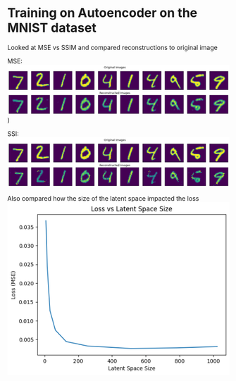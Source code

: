 # Training on Autoencoder on the MNIST dataset

Looked at MSE vs SSIM and compared reconstructions to original image  

MSE:
![alt text](https://github.com/AriveIT/ML-Experiments/blob/master/Autoencoder/mse_reconstructions.png))

SSI:
![alt text](https://github.com/AriveIT/ML-Experiments/blob/master/Autoencoder/ssim_reconstructions.png)

Also compared how the size of the latent space impacted the loss
![alt text](https://github.com/AriveIT/ML-Experiments/blob/master/Autoencoder/loss_vs_latent_space_size.png)
